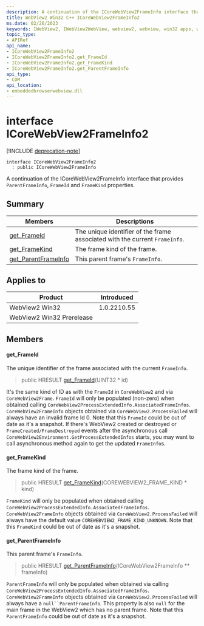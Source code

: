 ```yaml
---
description: A continuation of the ICoreWebView2FrameInfo interface that provides `ParentFrameInfo`, `FrameId` and `FrameKind` properties.
title: WebView2 Win32 C++ ICoreWebView2FrameInfo2
ms.date: 02/26/2023
keywords: IWebView2, IWebView2WebView, webview2, webview, win32 apps, win32, edge, ICoreWebView2, ICoreWebView2Controller, browser control, edge html, ICoreWebView2FrameInfo2
topic_type: 
- APIRef
api_name:
- ICoreWebView2FrameInfo2
- ICoreWebView2FrameInfo2.get_FrameId
- ICoreWebView2FrameInfo2.get_FrameKind
- ICoreWebView2FrameInfo2.get_ParentFrameInfo
api_type:
- COM
api_location:
- embeddedbrowserwebview.dll
---
```


# interface ICoreWebView2FrameInfo2

[!INCLUDE [deprecation-note](../includes/deprecation-note.md)]

```
interface ICoreWebView2FrameInfo2
  : public ICoreWebView2FrameInfo
```

A continuation of the ICoreWebView2FrameInfo interface that provides `ParentFrameInfo`, `FrameId` and `FrameKind` properties.

## Summary

 Members                        | Descriptions
--------------------------------|---------------------------------------------
[get_FrameId](#get_frameid) | The unique identifier of the frame associated with the current `FrameInfo`.
[get_FrameKind](#get_framekind) | The frame kind of the frame.
[get_ParentFrameInfo](#get_parentframeinfo) | This parent frame's `FrameInfo`.

## Applies to

Product                         | Introduced
--------------------------------|---------------------------------------------
WebView2 Win32            |    1.0.2210.55
WebView2 Win32 Prerelease |    

## Members

#### get_FrameId

The unique identifier of the frame associated with the current `FrameInfo`.

> public HRESULT [get_FrameId](#get_frameid)(UINT32 * id)

It's the same kind of ID as with the `FrameId` in `CoreWebView2` and via `CoreWebView2Frame`. `FrameId` will only be populated (non-zero) when obtained calling `CoreWebView2ProcessExtendedInfo.AssociatedFrameInfos`. `CoreWebView2FrameInfo` objects obtained via `CoreWebView2.ProcessFailed` will always have an invalid frame Id 0. Note that this `FrameId` could be out of date as it's a snapshot. If there's WebView2 created or destroyed or `FrameCreated/FrameDestroyed` events after the asynchronous call `CoreWebView2Environment.GetProcessExtendedInfos` starts, you may want to call asynchronous method again to get the updated `FrameInfo`s.

#### get_FrameKind

The frame kind of the frame.

> public HRESULT [get_FrameKind](#get_framekind)(COREWEBVIEW2_FRAME_KIND * kind)

`FrameKind` will only be populated when obtained calling `CoreWebView2ProcessExtendedInfo.AssociatedFrameInfos`. `CoreWebView2FrameInfo` objects obtained via `CoreWebView2.ProcessFailed` will always have the default value `COREWEBVIEW2_FRAME_KIND_UNKNOWN`. Note that this `FrameKind` could be out of date as it's a snapshot.

#### get_ParentFrameInfo

This parent frame's `FrameInfo`.

> public HRESULT [get_ParentFrameInfo](#get_parentframeinfo)(ICoreWebView2FrameInfo ** frameInfo)

`ParentFrameInfo` will only be populated when obtained via calling `CoreWebView2ProcessExtendedInfo.AssociatedFrameInfos`. `CoreWebView2FrameInfo` objects obtained via `CoreWebView2.ProcessFailed` will always have a `null``ParentFrameInfo`. This property is also `null` for the main frame in the WebView2 which has no parent frame. Note that this `ParentFrameInfo` could be out of date as it's a snapshot.

